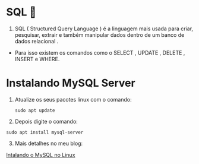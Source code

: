 # SQL :robot:

1. SQL ( Structured Query Language ) é a linguagem mais usada para criar, pesquisar, extrair e também manipular dados dentro de um banco de dados relacional . 
   
- Para isso existem os comandos como o SELECT , UPDATE , DELETE , INSERT e WHERE.

# Instalando MySQL Server 

1. Atualize os seus pacotes linux com o comando:
   
   `sudo apt update`

2. Depois digite o comando: 

`sudo apt install mysql-server`

3. Mais detalhes no meu blog:

[Intalando o MySQL no Linux](https://gustavosouza.dev.br/instalando-configurando-mysql-8-no-ubuntu/)

